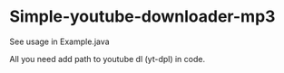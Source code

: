 # Simple-youtube-downloader-mp3

See usage in Example.java

All you need add path to youtube dl (yt-dpl) in code. 
